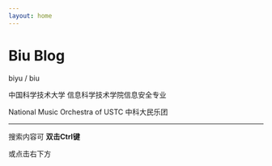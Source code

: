 ```yaml
---
layout: home
---
```

# Biu Blog

biyu / biu

中国科学技术大学 信息科学技术学院信息安全专业

National Music Orchestra of USTC 中科大民乐团

------

搜索内容可 **双击Ctrl键**

或点击右下方